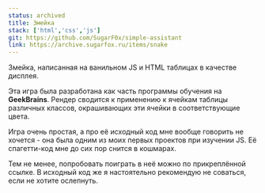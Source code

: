 ```yaml
---
status: archived
title: Змейка
stack: ['html','css','js']
git: https://github.com/SugarF0x/simple-assistant
link: https://archive.sugarfox.ru/items/snake
---
```


Змейка, написанная на ванильном JS и HTML таблицах в качестве дисплея.
<!--more-->
Эта игра была разработана как часть программы обучения на **GeekBrains**. Рендер сводится к применению к ячейкам таблицы
различных классов, окрашивающих эти ячейки в соответствующие цвета.

Игра очень простая, а про её исходный код мне вообще говорить не хочется - она была одним из моих первых проектов
при изучении JS. Её спагетти-код мне до сих пор снится в кошмарах.

Тем не менее, попробовать поиграть в неё можно по прикреплённой ссылке. В исходный код же я настоятельно рекомендую
не соваться, если не хотите ослепнуть. 
